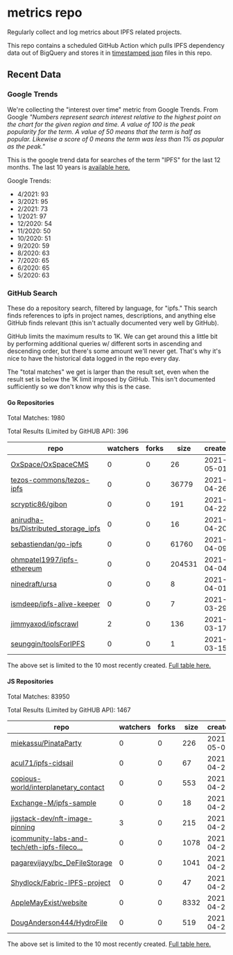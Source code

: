 # metrics repo

Regularly collect and log metrics about IPFS related projects.

This repo contains a scheduled GitHub Action which pulls IPFS dependency data out of BigQuery and stores it 
in [timestamped json](./logs) files in this repo.

## Recent Data

### Google Trends

We're collecting the "interest over time" metric from Google Trends. From Google *"Numbers 
represent search interest relative to the highest point on the chart for the given region and 
time. A value of 100 is the peak popularity for the term. A value of 50 means that the term is 
half as popular. Likewise a score of 0 means the term was less than 1% as popular as the peak."*

This is the google trend data for searches of the term "IPFS" for the
last 12 months. The last 10 years is [available here.](./results/google-trends.md)



Google Trends:
*  4/2021: 93
*  3/2021: 95
*  2/2021: 73
*  1/2021: 97
*  12/2020: 54
*  11/2020: 50
*  10/2020: 51
*  9/2020: 59
*  8/2020: 63
*  7/2020: 65
*  6/2020: 65
*  5/2020: 63

### GitHub Search

These do a repository search, filtered by language, for "ipfs." This search
finds references to ipfs in project names, descriptions, and anything else
GitHub finds relevant (this isn't actually documented very well by GitHub).

GitHub limits the maximum results to 1K. We can get around this a little bit
by performing additional queries w/ different sorts in ascending and descending
order, but there's some amount we'll never get. That's why it's nice to have
the historical data logged in the repo every day.

The "total matches" we get is larger than the result set, even when the result
set is below the 1K limit imposed by GitHub. This isn't documented sufficiently
so we don't know why this is the case.

#### Go Repositories

Total Matches: 1980

Total Results (Limited by GitHUB API): 396

| repo | watchers | forks | size | created | pushed |
| ---- | -------- | ----- | ---- | ------- | ------ |
| [OxSpace/OxSpaceCMS](https://github.com/OxSpace/OxSpaceCMS)| 0 | 0 | 26| 2021-05-01 | 2021-05-01 |
| [tezos-commons/tezos-ipfs](https://github.com/tezos-commons/tezos-ipfs)| 0 | 0 | 36779| 2021-04-26 | 2021-05-01 |
| [scryptic86/gibon](https://github.com/scryptic86/gibon)| 0 | 0 | 191| 2021-04-22 | 2020-08-07 |
| [anirudha-bs/Distributed_storage_ipfs](https://github.com/anirudha-bs/Distributed_storage_ipfs)| 0 | 0 | 16| 2021-04-20 | 2021-04-24 |
| [sebastiendan/go-ipfs](https://github.com/sebastiendan/go-ipfs)| 0 | 0 | 61760| 2021-04-09 | 2021-04-30 |
| [ohmpatel1997/ipfs-ethereum](https://github.com/ohmpatel1997/ipfs-ethereum)| 0 | 0 | 204531| 2021-04-04 | 2021-04-05 |
| [ninedraft/ursa](https://github.com/ninedraft/ursa)| 0 | 0 | 8| 2021-04-01 | 2021-04-01 |
| [ismdeep/ipfs-alive-keeper](https://github.com/ismdeep/ipfs-alive-keeper)| 0 | 0 | 7| 2021-03-29 | 2021-04-17 |
| [jimmyaxod/ipfscrawl](https://github.com/jimmyaxod/ipfscrawl)| 2 | 0 | 136| 2021-03-17 | 2021-04-19 |
| [seunggin/toolsForIPFS](https://github.com/seunggin/toolsForIPFS)| 0 | 0 | 1| 2021-03-15 | 2021-03-15 |


The above set is limited to the 10 most recently created. 
[Full table here.](./results/repo_search_go.md)

#### JS Repositories

Total Matches: 83950

Total Results (Limited by GitHUB API): 1467

| repo | watchers | forks | size | created | pushed |
| ---- | -------- | ----- | ---- | ------- | ------ |
| [miekassu/PinataParty](https://github.com/miekassu/PinataParty)| 0 | 0 | 226| 2021-05-01 | 2021-05-01 |
| [acul71/ipfs-cidsail](https://github.com/acul71/ipfs-cidsail)| 0 | 0 | 67| 2021-04-29 | 2021-05-01 |
| [copious-world/interplanetary_contact](https://github.com/copious-world/interplanetary_contact)| 0 | 0 | 553| 2021-04-29 | 2021-05-01 |
| [Exchange-M/ipfs-sample](https://github.com/Exchange-M/ipfs-sample)| 0 | 0 | 18| 2021-04-29 | 2021-04-29 |
| [jigstack-dev/nft-image-pinning](https://github.com/jigstack-dev/nft-image-pinning)| 3 | 0 | 215| 2021-04-27 | 2021-04-28 |
| [icommunity-labs-and-tech/eth-ipfs-fileco...](https://github.com/icommunity-labs-and-tech/eth-ipfs-filecoin-project)| 0 | 0 | 1078| 2021-04-27 | 2021-04-27 |
| [pagarevijayy/bc_DeFileStorage](https://github.com/pagarevijayy/bc_DeFileStorage)| 0 | 0 | 1041| 2021-04-27 | 2021-04-27 |
| [Shydlock/Fabric-IPFS-project](https://github.com/Shydlock/Fabric-IPFS-project)| 0 | 0 | 47| 2021-04-26 | 2021-04-26 |
| [AppleMayExist/website](https://github.com/AppleMayExist/website)| 0 | 0 | 8332| 2021-04-26 | 2021-05-01 |
| [DougAnderson444/HydroFile](https://github.com/DougAnderson444/HydroFile)| 0 | 0 | 519| 2021-04-25 | 2021-04-30 |


The above set is limited to the 10 most recently created. 
[Full table here.](./results/repo_search_js.md)
